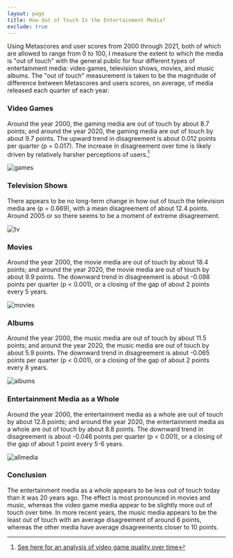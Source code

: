 ```yaml
---
layout: page
title: How Out of Touch Is the Entertainment Media?
exclude: true
---
```


Using Metascores and user scores from 2000 through 2021, both of which are allowed to range from 0 to 100, I measure the extent to which the media is "out of touch" with the general public for four different types of entertainment media: video games, television shows, movies, and music albums. The "out of touch" measurement is taken to be the magnitude of difference between Metascores and users scores, on average, of media released each quarter of each year.


### Video Games ###
Around the year 2000, the gaming media are out of touch by about 8.7 points; and around the year 2020, the gaming media are out of touch by about 9.7 points. The upward trend in disagreement is about 0.012 points per quarter (p = 0.017). The increase in disagreement over time is likely driven by relatively harsher perceptions of users.[^1]

![games](games.png)

[^1]: [See here for an analysis of video game quality over time](../vg)

### Television Shows ###
There appears to be no long-term change in how out of touch the television media are (p = 0.669), with a mean disagreement of about 12.4 points. Around 2005 or so there seems to be a moment of extreme disagreement.

![tv](tv.png)


### Movies ###
Around the year 2000, the movie media are out of touch by about 18.4 points; and around the year 2020, the movie media are out of touch by about 9.9 points. The downward trend in disagreement is about -0.098 points per quarter (p < 0.001), or a closing of the gap of about 2 points every 5 years.

![movies](movies.png)


### Albums ###
Around the year 2000, the music media are out of touch by about 11.5 points; and around the year 2020, the music media are out of touch by about 5.9 points. The downward trend in disagreement is about -0.065 points per quarter (p < 0.001), or a closing of the gap of about 2 points every 8 years.

![albums](albums.png)


### Entertainment Media as a Whole ###
Around the year 2000, the entertainment media as a whole are out of touch by about 12.8 points; and around the year 2020, the entertainment media as a whole are out of touch by about 8.8 points. The downward trend in disagreement is about -0.046 points per quarter (p < 0.001), or a closing of the gap of about 1 point every 5-6 years.

![allmedia](allmedia.png)


### Conclusion ###
The entertainment media as a whole appears to be less out of touch today than it was 20 years ago. The effect is most pronounced in movies and music, whereas the video game media appear to be slightly more out of touch over time. In more recent years, the music media appears to be the least out of touch with an average disagreement of around 6 points, whereas the other media have average disagreements closer to 10 points.
